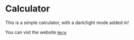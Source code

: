 # Calculator

This is a simple calculator, with a dark/light mode added in!

You can vist the website [```Here```](https://sw33ws.github.io/Calculator/)
